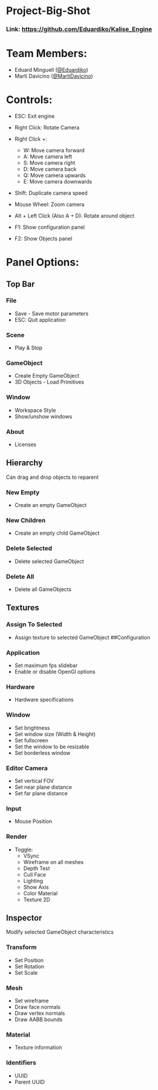 # Project-Big-Shot

### Link: https://github.com/Eduardiko/Kalise_Engine

# Team Members:
 - Eduard Minguell ([@Eduardiko](https://github.com/Eduardiko))
 - Martí Davicino ([@MartiDavicino](https://github.com/MartiDavicino))

# Controls:

 - ESC: Exit engine

 - Right Click: Rotate Camera

 - Right Click +:
   - W: Move camera forward
   - A: Move camera left
   - S: Move camera right
   - D: Move camera back
   - Q: Move camera upwards
   - E: Move camera downwards

 - Shift: Duplicate camera speed

 - Mouse Wheel: Zoom camera

 - Alt + Left Click (Also A + D): Rotate around object

 - F1: Show configuration panel
 - F2: Show Objects panel

# Panel Options:
## Top Bar
### File
 - Save - Save motor parameters
 - ESC: Quit application
### Scene
 - Play & Stop
### GameObject
 - Create Empty GameObject
 - 3D Objects - Load Primitives
### Window
 - Workspace Style
 - Show/unshow windows
### About
 - Licenses
## Hierarchy
Can drag and drop objects to reparent
### New Empty
 - Create an empty GameObject
### New Children
 - Create an empty child GameObject
### Delete Selected
 - Delete selected GameObject
### Delete All
 - Delete all GameObjects
## Textures
### Assign To Selected
 - Assign texture to selected GameObject
##Configuration
### Application
 - Set maximum fps slidebar
 - Enable or disable OpenGl options
### Hardware
 - Hardware specifications
### Window
 - Set brightness
 - Set window size (Width & Height)
 - Set fullscreen
 - Set the window to be resizable
 - Set borderless window
### Editor Camera
 - Set vertical FOV
 - Set near plane distance
 - Set far plane distance
### Input
 - Mouse Position
### Render
 - Toggle:
   - VSync
   - Wireframe on all meshes
   - Depth Test
   - Cull Face
   - Lighting
   - Show Axis
   - Color Material
   - Texture 2D
## Inspector
Modify selected GameObject characteristics
### Transform
 - Set Position
 - Set Rotation
 - Set Scale
### Mesh
 - Set wireframe
 - Draw face normals
 - Draw vertex normals
 - Draw AABB bounds
### Material
 - Texture information
### Identifiers
 - UUID
 - Parent UUID